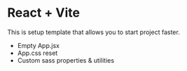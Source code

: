 # React + Vite

This is setup template that allows you to start project faster. 

- Empty App.jsx
- App.css reset
- Custom sass properties & utilities